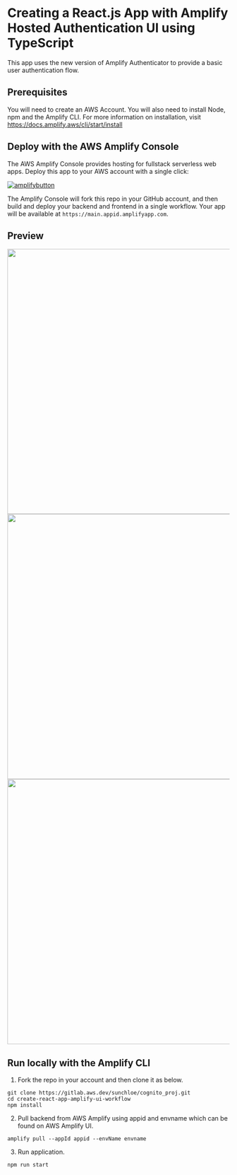 # Creating a React.js App with Amplify Hosted Authentication UI using TypeScript

This app uses the new version of Amplify Authenticator to provide a basic user authentication flow.

## Prerequisites

You will need to create an AWS Account. You will also need to install Node, npm and the Amplify CLI. For more information on installation, visit https://docs.amplify.aws/cli/start/install

## Deploy with the AWS Amplify Console

The AWS Amplify Console provides hosting for fullstack serverless web apps. Deploy this app to your AWS account with a single click:

[![amplifybutton](https://oneclick.amplifyapp.com/button.svg)](https://console.aws.amazon.com/amplify/home#/deploy?repo=https://gitlab.aws.dev/sunchloe/cognito_proj/-/tree/hosted_ui)

The Amplify Console will fork this repo in your GitHub account, and then build and deploy your backend and frontend in a single workflow. Your app will be available at `https://main.appid.amplifyapp.com`.

## Preview

<img src="assets/create-account.png" width="600"/>
<img src="assets/signin.png" width="600"/>
<img src="assets/home.png" width="600"/>

## Run locally with the Amplify CLI

1. Fork the repo in your account and then clone it as below.

```
git clone https://gitlab.aws.dev/sunchloe/cognito_proj.git
cd create-react-app-amplify-ui-workflow
npm install
```

2. Pull backend from AWS Amplify using appid and envname which can be found on AWS Amplify UI.

```
amplify pull --appId appid --envName envname
```

3. Run application.

```
npm run start
```
